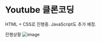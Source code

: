 # Youtube 클론코딩
HTML + CSS로 진행중. JavaScript도 추가 예정.

진행상황
![image](https://user-images.githubusercontent.com/67365440/150377933-fba08b7d-9156-4a51-9375-757aca1cdedd.png)

